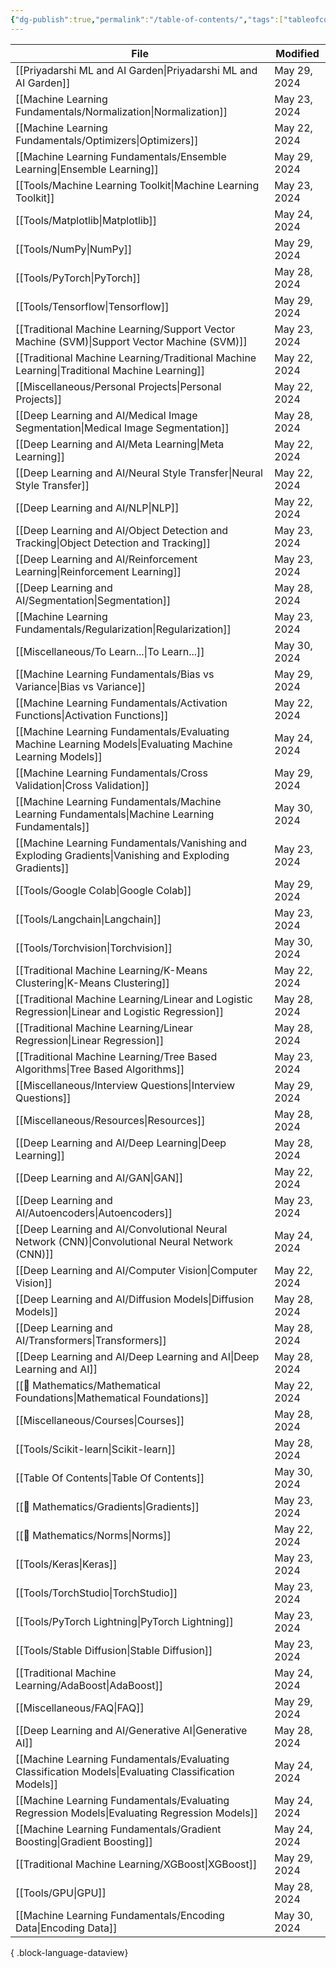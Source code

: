 ```yaml
---
{"dg-publish":true,"permalink":"/table-of-contents/","tags":["tableofcontents","toc"],"noteIcon":"2","updated":"2024-05-30T16:30:36.503+05:30"}
---
```



| File                                                                                                        | Modified     |
| ----------------------------------------------------------------------------------------------------------- | ------------ |
| [[Priyadarshi ML and AI Garden\|Priyadarshi ML and AI Garden]]                                           | May 29, 2024 |
| [[Machine Learning Fundamentals/Normalization\|Normalization]]                                           | May 23, 2024 |
| [[Machine Learning Fundamentals/Optimizers\|Optimizers]]                                                 | May 22, 2024 |
| [[Machine Learning Fundamentals/Ensemble Learning\|Ensemble Learning]]                                   | May 29, 2024 |
| [[Tools/Machine Learning Toolkit\|Machine Learning Toolkit]]                                             | May 23, 2024 |
| [[Tools/Matplotlib\|Matplotlib]]                                                                         | May 24, 2024 |
| [[Tools/NumPy\|NumPy]]                                                                                   | May 29, 2024 |
| [[Tools/PyTorch\|PyTorch]]                                                                               | May 28, 2024 |
| [[Tools/Tensorflow\|Tensorflow]]                                                                         | May 29, 2024 |
| [[Traditional Machine Learning/Support Vector Machine (SVM)\|Support Vector Machine (SVM)]]              | May 23, 2024 |
| [[Traditional Machine Learning/Traditional Machine Learning\|Traditional Machine Learning]]              | May 22, 2024 |
| [[Miscellaneous/Personal Projects\|Personal Projects]]                                                   | May 22, 2024 |
| [[Deep Learning and AI/Medical Image Segmentation\|Medical Image Segmentation]]                          | May 28, 2024 |
| [[Deep Learning and AI/Meta Learning\|Meta Learning]]                                                    | May 22, 2024 |
| [[Deep Learning and AI/Neural Style Transfer\|Neural Style Transfer]]                                    | May 22, 2024 |
| [[Deep Learning and AI/NLP\|NLP]]                                                                        | May 22, 2024 |
| [[Deep Learning and AI/Object Detection and Tracking\|Object Detection and Tracking]]                    | May 23, 2024 |
| [[Deep Learning and AI/Reinforcement Learning\|Reinforcement Learning]]                                  | May 23, 2024 |
| [[Deep Learning and AI/Segmentation\|Segmentation]]                                                      | May 28, 2024 |
| [[Machine Learning Fundamentals/Regularization\|Regularization]]                                         | May 23, 2024 |
| [[Miscellaneous/To Learn...\|To Learn...]]                                                               | May 30, 2024 |
| [[Machine Learning Fundamentals/Bias vs Variance\|Bias vs Variance]]                                     | May 29, 2024 |
| [[Machine Learning Fundamentals/Activation Functions\|Activation Functions]]                             | May 22, 2024 |
| [[Machine Learning Fundamentals/Evaluating Machine Learning Models\|Evaluating Machine Learning Models]] | May 24, 2024 |
| [[Machine Learning Fundamentals/Cross Validation\|Cross Validation]]                                     | May 29, 2024 |
| [[Machine Learning Fundamentals/Machine Learning Fundamentals\|Machine Learning Fundamentals]]           | May 30, 2024 |
| [[Machine Learning Fundamentals/Vanishing and Exploding Gradients\|Vanishing and Exploding Gradients]]   | May 23, 2024 |
| [[Tools/Google Colab\|Google Colab]]                                                                     | May 29, 2024 |
| [[Tools/Langchain\|Langchain]]                                                                           | May 23, 2024 |
| [[Tools/Torchvision\|Torchvision]]                                                                       | May 30, 2024 |
| [[Traditional Machine Learning/K-Means Clustering\|K-Means Clustering]]                                  | May 22, 2024 |
| [[Traditional Machine Learning/Linear and Logistic Regression\|Linear and Logistic Regression]]          | May 28, 2024 |
| [[Traditional Machine Learning/Linear Regression\|Linear Regression]]                                    | May 28, 2024 |
| [[Traditional Machine Learning/Tree Based Algorithms\|Tree Based Algorithms]]                            | May 23, 2024 |
| [[Miscellaneous/Interview Questions\|Interview Questions]]                                               | May 29, 2024 |
| [[Miscellaneous/Resources\|Resources]]                                                                   | May 28, 2024 |
| [[Deep Learning and AI/Deep Learning\|Deep Learning]]                                                    | May 28, 2024 |
| [[Deep Learning and AI/GAN\|GAN]]                                                                        | May 22, 2024 |
| [[Deep Learning and AI/Autoencoders\|Autoencoders]]                                                      | May 23, 2024 |
| [[Deep Learning and AI/Convolutional Neural Network (CNN)\|Convolutional Neural Network (CNN)]]          | May 24, 2024 |
| [[Deep Learning and AI/Computer Vision\|Computer Vision]]                                                | May 22, 2024 |
| [[Deep Learning and AI/Diffusion Models\|Diffusion Models]]                                              | May 28, 2024 |
| [[Deep Learning and AI/Transformers\|Transformers]]                                                      | May 28, 2024 |
| [[Deep Learning and AI/Deep Learning and AI\|Deep Learning and AI]]                                      | May 28, 2024 |
| [[🔢 Mathematics/Mathematical Foundations\|Mathematical Foundations]]                                    | May 22, 2024 |
| [[Miscellaneous/Courses\|Courses]]                                                                       | May 28, 2024 |
| [[Tools/Scikit-learn\|Scikit-learn]]                                                                     | May 28, 2024 |
| [[Table Of Contents\|Table Of Contents]]                                                                 | May 30, 2024 |
| [[🔢 Mathematics/Gradients\|Gradients]]                                                                  | May 23, 2024 |
| [[🔢 Mathematics/Norms\|Norms]]                                                                          | May 22, 2024 |
| [[Tools/Keras\|Keras]]                                                                                   | May 23, 2024 |
| [[Tools/TorchStudio\|TorchStudio]]                                                                       | May 23, 2024 |
| [[Tools/PyTorch Lightning\|PyTorch Lightning]]                                                           | May 23, 2024 |
| [[Tools/Stable Diffusion\|Stable Diffusion]]                                                             | May 23, 2024 |
| [[Traditional Machine Learning/AdaBoost\|AdaBoost]]                                                      | May 24, 2024 |
| [[Miscellaneous/FAQ\|FAQ]]                                                                               | May 29, 2024 |
| [[Deep Learning and AI/Generative AI\|Generative AI]]                                                    | May 28, 2024 |
| [[Machine Learning Fundamentals/Evaluating Classification Models\|Evaluating Classification Models]]     | May 24, 2024 |
| [[Machine Learning Fundamentals/Evaluating Regression Models\|Evaluating Regression Models]]             | May 24, 2024 |
| [[Machine Learning Fundamentals/Gradient Boosting\|Gradient Boosting]]                                   | May 24, 2024 |
| [[Traditional Machine Learning/XGBoost\|XGBoost]]                                                        | May 29, 2024 |
| [[Tools/GPU\|GPU]]                                                                                       | May 28, 2024 |
| [[Machine Learning Fundamentals/Encoding Data\|Encoding Data]]                                           | May 30, 2024 |

{ .block-language-dataview}
